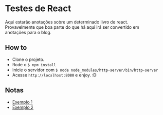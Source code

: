 # Testes de React

Aqui estarão anotações sobre um determinado livro de react. Provavelmente que
boa parte do que há aqui irá ser convertido em anotações para o blog.

## How to

-   Clone o projeto.
-   Rode o `$ npm install`
-   Inicie o servidor com `$ node node_modules/http-server/bin/http-server`
-   Acesse `http://localhost:8080` e enjoy. :D

## Notas

-   [Exemplo 1](notas/example_1.md)
-   [Exemplo 2](notas/example_2.md)
